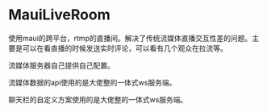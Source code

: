 # MauiLiveRoom
使用maui的跨平台，rtmp的直播间。解决了传统流媒体直播交互性差的问题。主要是可以在看直播的时候发送实时评论，可以看有几个观众在拉流等。

流媒体服务器自己提供自己配置。

流媒体数据的api使用的是大佬整的一体式ws服务端。

聊天栏的自定义方案使用的是大佬整的一体式ws服务端。
